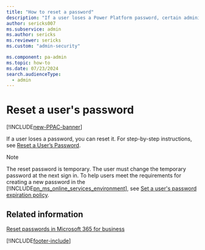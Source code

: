 ```yaml
---
title: "How to reset a password"
description: "If a user loses a Power Platform password, certain administrators can reset it. This page directs you to step-by-step instructions for resetting a password."
author: sericks007
ms.subservice: admin
ms.author: sericks
ms.reviewer: sericks
ms.custom: "admin-security"

ms.component: pa-admin
ms.topic: how-to
ms.date: 07/23/2024
search.audienceType: 
  - admin
---
```

# Reset a user's password

[!INCLUDE[new-PPAC-banner](~/includes/new-PPAC-banner.md)]

If a user loses a password, you can reset it. For step-by-step instructions, see [Reset a User’s Password](/microsoft-365/admin/add-users/reset-passwords).  
  
> [!NOTE]
> The reset password is temporary. The user must change the temporary password at the next sign in. To help users meet the requirements for creating a new password in the [!INCLUDE[pn_ms_online_services_environment](../includes/pn-ms-online-services-environment.md)], see [Set a user's password expiration policy](/microsoft-365/admin/manage/set-password-expiration-policy).  
  
## Related information

[Reset passwords in Microsoft 365 for business](/microsoft-365/admin/add-users/reset-passwords)

[!INCLUDE[footer-include](../includes/footer-banner.md)]
